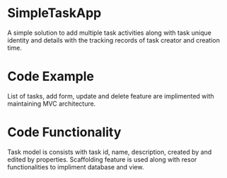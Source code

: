 # SimpleTaskApp
  A simple solution to add multiple task activities along with task unique identity and details with the tracking records of task creator and creation time.
  
# Code Example
  List of tasks, add form, update and delete feature are implimented with maintaining MVC architecture.
  
# Code Functionality
  Task model is consists with task id, name, description, created by and edited by properties. Scaffolding feature is used along with resor functionalities to impliment database and view.
